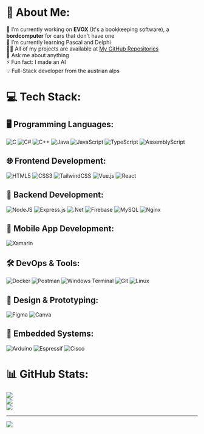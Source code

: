 # 💫 About Me:
🔭 I’m currently working on <strong>EVOX</strong> (It's a bookkeeping software), a <strong>bordcomputer</strong> for cars that don't have one<br>🌱 I’m currently learning Pascal and Delphi<br>👨‍💻 All of my projects are available at [My GitHub Repositories](https://github.com/N0tFabi?tab=repositories)<br>💬 Ask me about anything<br>⚡ Fun fact: I made an AI<br>💡 Full-Stack developer from the austrian alps

# 💻 Tech Stack:

## 🖥️ **Programming Languages:**
![C](https://img.shields.io/badge/c-%2300599C.svg?style=for-the-badge&logo=c&logoColor=white) ![C#](https://img.shields.io/badge/c%23-%23239120.svg?style=for-the-badge&logo=csharp&logoColor=white) ![C++](https://img.shields.io/badge/c++-%2300599C.svg?style=for-the-badge&logo=c%2B%2B&logoColor=white) ![Java](https://img.shields.io/badge/java-%23ED8B00.svg?style=for-the-badge&logo=openjdk&logoColor=white) ![JavaScript](https://img.shields.io/badge/javascript-%23323330.svg?style=for-the-badge&logo=javascript&logoColor=%23F7DF1E) ![TypeScript](https://img.shields.io/badge/typescript-%23007ACC.svg?style=for-the-badge&logo=typescript&logoColor=white) ![AssemblyScript](https://img.shields.io/badge/assembly%20script-%23000000.svg?style=for-the-badge&logo=assemblyscript&logoColor=white)

## 🌐 **Frontend Development:**
![HTML5](https://img.shields.io/badge/html5-%23E34F26.svg?style=for-the-badge&logo=html5&logoColor=white) ![CSS3](https://img.shields.io/badge/css3-%231572B6.svg?style=for-the-badge&logo=css3&logoColor=white) ![TailwindCSS](https://img.shields.io/badge/tailwindcss-%2338B2AC.svg?style=for-the-badge&logo=tailwind-css&logoColor=white) ![Vue.js](https://img.shields.io/badge/vue.js-%2335495e.svg?style=for-the-badge&logo=vuedotjs&logoColor=%234FC08D) ![React](https://img.shields.io/badge/react-%2320232a.svg?style=for-the-badge&logo=react&logoColor=%2361DAFB)

## 🏢 **Backend Development:**
![NodeJS](https://img.shields.io/badge/node.js-6DA55F?style=for-the-badge&logo=node.js&logoColor=white) ![Express.js](https://img.shields.io/badge/express.js-%23404d59.svg?style=for-the-badge&logo=express&logoColor=%2361DAFB) ![.Net](https://img.shields.io/badge/.NET-5C2D91?style=for-the-badge&logo=.net&logoColor=white) ![Firebase](https://img.shields.io/badge/firebase-%23039BE5.svg?style=for-the-badge&logo=firebase) ![MySQL](https://img.shields.io/badge/mysql-4479A1.svg?style=for-the-badge&logo=mysql&logoColor=white) ![Nginx](https://img.shields.io/badge/nginx-%23009639.svg?style=for-the-badge&logo=nginx&logoColor=white)

## 📱 **Mobile App Development:**
![Xamarin](https://img.shields.io/badge/Xamarin-3199DC?style=for-the-badge&logo=xamarin&logoColor=white)

## 🛠️ **DevOps & Tools:**
![Docker](https://img.shields.io/badge/docker-%230db7ed.svg?style=for-the-badge&logo=docker&logoColor=white) ![Postman](https://img.shields.io/badge/Postman-FF6C37?style=for-the-badge&logo=postman&logoColor=white) ![Windows Terminal](https://img.shields.io/badge/Windows%20Terminal-%234D4D4D.svg?style=for-the-badge&logo=windows-terminal&logoColor=white) ![Git](https://img.shields.io/badge/git-%23F05032.svg?style=for-the-badge&logo=git&logoColor=white) ![Linux](https://img.shields.io/badge/linux-%23FCC624.svg?style=for-the-badge&logo=linux&logoColor=black)

## 🎨 **Design & Prototyping:**
![Figma](https://img.shields.io/badge/figma-%23F24E1E.svg?style=for-the-badge&logo=figma&logoColor=white) ![Canva](https://img.shields.io/badge/Canva-%2300C4CC.svg?style=for-the-badge&logo=Canva&logoColor=white)

## 🤖 **Embedded Systems:**
![Arduino](https://img.shields.io/badge/-Arduino-00979D?style=for-the-badge&logo=Arduino&logoColor=white) ![Espressif](https://img.shields.io/badge/espressif-E7352C.svg?style=for-the-badge&logo=espressif&logoColor=white) ![Cisco](https://img.shields.io/badge/cisco-%23049fd9.svg?style=for-the-badge&logo=cisco&logoColor=black)

# 📊 GitHub Stats:
![](https://github-readme-stats.vercel.app/api?username=n0tfabi&theme=dark&hide_border=false&include_all_commits=true&count_private=false)<br/>
![](https://github-readme-streak-stats.herokuapp.com/?user=n0tfabi&theme=dark&hide_border=false)<br/>
![](https://github-readme-stats.vercel.app/api/top-langs/?username=n0tfabi&theme=dark&hide_border=false&include_all_commits=true&count_private=false&layout=compact)

---
[![](https://visitcount.itsvg.in/api?id=n0tfabi&icon=0&color=11)](https://visitcount.itsvg.in)
